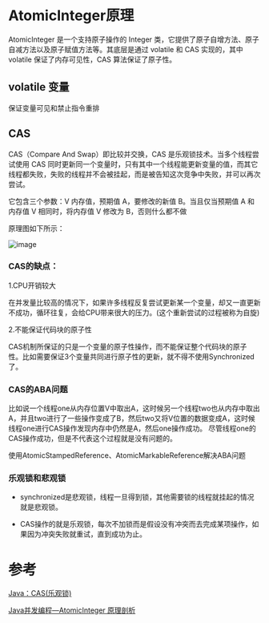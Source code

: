 # AtomicInteger原理

AtomicInteger 是一个支持原子操作的 Integer 类，它提供了原子自增方法、原子自减方法以及原子赋值方法等。其底层是通过 volatile 和 CAS 实现的，其中 volatile 保证了内存可见性，CAS 算法保证了原子性。

## volatile 变量

保证变量可见和禁止指令重排

## CAS

CAS（Compare And Swap）即比较并交换，CAS 是乐观锁技术。当多个线程尝试使用 CAS 同时更新同一个变量时，只有其中一个线程能更新变量的值，而其它线程都失败，失败的线程并不会被挂起，而是被告知这次竞争中失败，并可以再次尝试。

它包含三个参数：V 内存值，预期值 A，要修改的新值 B。当且仅当预期值 A 和内存值 V 相同时，将内存值 V 修改为 B，否则什么都不做

原理图如下所示：

![image](https://user-gold-cdn.xitu.io/2019/4/24/16a4e3cddb516360 "")

### CAS的缺点：

1.CPU开销较大

在并发量比较高的情况下，如果许多线程反复尝试更新某一个变量，却又一直更新不成功，循环往复，会给CPU带来很大的压力。(这个重新尝试的过程被称为自旋)

2.不能保证代码块的原子性

CAS机制所保证的只是一个变量的原子性操作，而不能保证整个代码块的原子性。比如需要保证3个变量共同进行原子性的更新，就不得不使用Synchronized了。

### CAS的ABA问题
比如说一个线程one从内存位置V中取出A，这时候另一个线程two也从内存中取出A，并且two进行了一些操作变成了B，然后two又将V位置的数据变成A，这时候线程one进行CAS操作发现内存中仍然是A，然后one操作成功。 
尽管线程one的CAS操作成功，但是不代表这个过程就是没有问题的。

使用AtomicStampedReference、AtomicMarkableReference解决ABA问题

### 乐观锁和悲观锁

* synchronized是悲观锁，线程一旦得到锁，其他需要锁的线程就挂起的情况就是悲观锁。

* CAS操作的就是乐观锁，每次不加锁而是假设没有冲突而去完成某项操作，如果因为冲突失败就重试，直到成功为止。

# 参考
[Java：CAS(乐观锁)](https://www.jianshu.com/p/ae25eb3cfb5d)

[Java并发编程—AtomicInteger 原理剖析](https://juejin.im/post/5cc00f77f265da0359487485)


